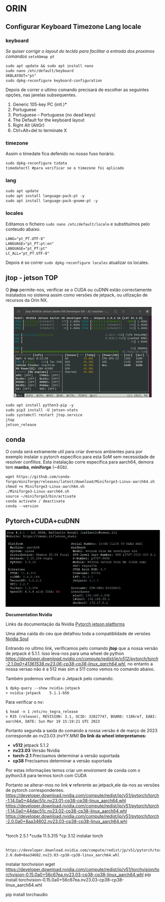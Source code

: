 # ORIN
## Configurar Keyboard Timezone Lang locale
### keyboard
*Se quiser corrigir o layout do tecldo para facilitar a entrada dos proximos comandos* `setxkbmap pt` 
``` shell
sudo apt update && sudo apt install nano
sudo nano /etc/default/keyboard
XKBLAYOUT="pt"
sudo dpkg-reconfigure keyboard-configuration
```
Depois de correr o ultimo comando precisará de escolher as seguintes opções, nas janelas subsequentes.
1.	Generic 105-key PC (intl.)*
2.	Portuguese
3.	Portuguese – Portuguese (no dead keys)
4.	The Default for the keyboard layout
5.	Right Alt (AltGr)
6.	Ctrl+Alt+del to terminate X <YES>

### timezone
Assim o timedate fica defenido no nosso fuso horário. 
``` shell
sudo dpkg-reconfigure tzdata
timedatectl #para verificar se o timezone foi aplicado
```
### lang
``` shell
sudo apt update
sudo apt install language-pack-pt -y
sudo apt install language-pack-gnome-pt -y
```
### locales
Editamos o ficheiro `sudo nano /etc/default/locale` e substituímos pelo conteudo abaixo. 
``` shell
LANG="pt_PT.UTF-8"
LANGUAGE="pt_PT:pt:en"
LANGUAGE="pt_PT:pt"
LC_ALL="pt_PT.UTF-8"
```
Depois é so correr `sudo dpkg-reconfigure locales` atualizar os locales.

## jtop - jetson TOP
O **jtop** permite-nos, verificar se o CUDA ou cuDNN estão correctamente instalados no sistema assim como versões de jetpack, ou utlização de recursos da Orin NX.
<div align="center">
  <img src="jtop.gif" alt="Logo do Projeto" width="450">
</div>

``` shell
sudo apt install python3-pip -y
sudo pip3 install -U jetson-stats
sudo systemctl restart jtop.service
jtop
jetson_release
```
## conda
O conda será extramente util para criar dversos ambientes para por exemplo instalar o pytorch especifico para esta SoM sem necessidade de resolver conflitos.
Esta instalação corre especifica para aarch64, demora tem **manba**, **miniforge** (~4Gb).
``` shell
wget https://github.com/conda-forge/miniforge/releases/latest/download/Miniforge3-Linux-aarch64.sh
chmod +x Miniforge3-Linux-aarch64.sh
./Miniforge3-Linux-aarch64.sh
source ~/miniforge3/bin/activate
conda activate / deactivate
conda --version
```

## Pytorch+CUDA+cuDNN

<div align="center">
  <img src="jtop_zedBox.png" alt="Logo do Projeto" width="650">
</div>

**Documentation Nvidia**

Links da documentação da Nvidia [Pytorch jetson platforms](https://docs.nvidia.com/deeplearning/frameworks/install-pytorch-jetson-platform/index.html) 

Uma alma caida do ceu que detalhou toda a compatiblidade de versões [Nvidia Soul](https://forums.developer.nvidia.com/t/pytorch-for-jetson/72048)

Entrando no ultimo link, verificamos pelo comando **jtop** que a nossa versão de jetpack é 5.1.1. Isso leva-nos para uma wheel de python *https://developer.download.nvidia.cn/compute/redist/jp/v512/pytorch/torch-2.1.0a0+41361538.nv23.06-cp38-cp38-linux_aarch64.whl*, no entanto a nossa versao não é a 512 mas sim a 511 como vemos no comando abaixo.

Também podemos verificar o Jetpack pelo comando: 
``` shell
$ dpkg-query --show nvidia-jetpack
> nvidia-jetpack	5.1.1-b56
```

Para verificar o nv:
``` shell
$ head -n 1 /etc/nv_tegra_release
> R35 (release), REVISION: 3.1, GCID: 32827747, BOARD: t186ref, EABI: aarch64, DATE: Sun Mar 19 15:19:21 UTC 2023
```
Portanto segunda a saida do comando a nossa versão é de março de 2023 corresponde ao nv23.03 *(nvYY.MM)*
**Do link da wheel interpretamos:** 
 - **v512**       jetpack 5.1.2
 - **nv23.03**    Versão Nvidia
 - **torch-2.1**  Precisamos determinar a versão suportada
 - **cp38**       Precisamos determinar a versão suportada

Por estas informações temos criar um enviroment de conda com o python3.8 para termos torch com CUDA

Portanto se alterar-mos no link **v** referente ao jetpack,ele da-nos as versões de pytorch correspondentes. 
https://developer.download.nvidia.com/compute/redist/jp/v51/pytorch/torch-1.14.0a0+44dac51c.nv23.01-cp38-cp38-linux_aarch64.whl
https://developer.download.nvidia.com/compute/redist/jp/v51/pytorch/torch-1.14.0a0+44dac51c.nv23.02-cp38-cp38-linux_aarch64.whl
https://developer.download.nvidia.com/compute/redist/jp/v51/pytorch/torch-2.0.0a0+8aa34602.nv23.03-cp38-cp38-linux_aarch64.whl
##

*torch 2.5.1
*cuda 11.5.315
*cp 3.12
instalar torch 
``` shell
  
https://developer.download.nvidia.com/compute/redist/jp/v51/pytorch/torch-2.0.0a0+8aa34602.nv23.03-cp38-cp38-linux_aarch64.whl
```
instalar torchvision
wget https://developer.download.nvidia.com/compute/redist/jp/v51/torchvision/torchvision-0.15.0a0+56c67ea.nv23.03-cp38-cp38-linux_aarch64.whl
pip install torchvision-0.15.0a0+56c67ea.nv23.03-cp38-cp38-linux_aarch64.whl

pip install torchaudio
